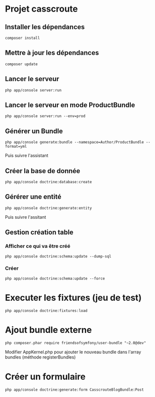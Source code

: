 # Projet casscroute

## Installer les dépendances
```
composer install
```

## Mettre à jour les dépendances
```
composer update
```

## Lancer le serveur
```
php app/console server:run
```

## Lancer le serveur en mode ProductBundle
```
php app/console server:run --env=prod
```

## Générer un Bundle
```
php app/console generate:bundle --namespace=Author/ProductBundle --format=yml
```
Puis suivre l'assistant

## Créer la base de donnée
```
php app/console doctrine:database:create
```

## Gérérer une entité
```
php app/console doctrine:generate:entity
```
Puis suivre l'assitant

## Gestion création table
### Afficher ce qui va être créé
```
php app/console doctrine:schema:update --dump-sql
```
### Créer
```
php app/console doctrine:schema:update --force
```

# Executer les fixtures (jeu de test)
```
php app/console doctrine:fixtures:load
```

# Ajout bundle externe
```
php composer.phar require friendsofsymfony/user-bundle "~2.0@dev"
```
Modifier AppKernel.php pour ajouter le nouveau bundle dans l'array bundles (méthode registerBundles)

# Créer un formulaire
```
php app/console doctrine:generate:form CasscrouteBlogBundle:Post
```
